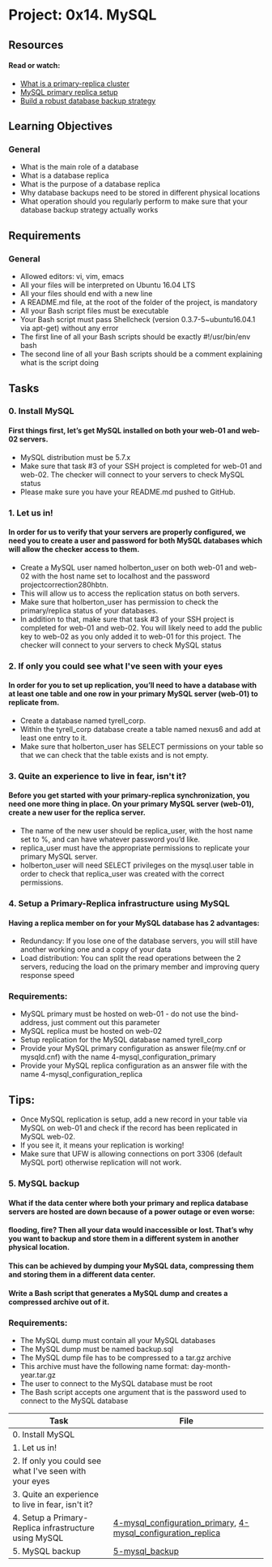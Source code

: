 # Project: 0x14. MySQL

## Resources

#### Read or watch:

* [What is a primary-replica cluster](https://intranet.alxswe.com/rltoken/eojqG9FZbA6QVWN5P9cLzA)
* [MySQL primary replica setup](https://intranet.alxswe.com/rltoken/z2KVk2UKLMc0RvHMdJmYLg)
* [Build a robust database backup strategy](https://intranet.alxswe.com/rltoken/BharnxaLb-BDDYFywzME2Q)
## Learning Objectives

### General

* What is the main role of a database
* What is a database replica
* What is the purpose of a database replica
* Why database backups need to be stored in different physical locations
* What operation should you regularly perform to make sure that your database backup strategy actually works

## Requirements
### General
* Allowed editors: vi, vim, emacs
* All your files will be interpreted on Ubuntu 16.04 LTS
* All your files should end with a new line
* A README.md file, at the root of the folder of the project, is mandatory
* All your Bash script files must be executable
* Your Bash script must pass Shellcheck (version 0.3.7-5~ubuntu16.04.1 via apt-get) without any error
* The first line of all your Bash scripts should be exactly #!/usr/bin/env bash
* The second line of all your Bash scripts should be a comment explaining what is the script doing

## Tasks
### 0. Install MySQL
#### First things first, let’s get MySQL installed on both your web-01 and web-02 servers.
* MySQL distribution must be 5.7.x
* Make sure that task #3 of your SSH project is completed for web-01 and web-02. The checker will connect to your servers to check MySQL status
* Please make sure you have your README.md pushed to GitHub.
### 1. Let us in!
#### In order for us to verify that your servers are properly configured, we need you to create a user and password for both MySQL databases which will allow the checker access to them.
* Create a MySQL user named holberton_user on both web-01 and web-02 with the host name set to localhost and the password projectcorrection280hbtn. 
* This will allow us to access the replication status on both servers.
* Make sure that holberton_user has permission to check the primary/replica status of your databases.
* In addition to that, make sure that task #3 of your SSH project is completed for web-01 and web-02. You will likely need to add the public key to web-02 as you only added it to web-01 for this project. 
The checker will connect to your servers to check MySQL status
### 2. If only you could see what I've seen with your eyes
#### In order for you to set up replication, you’ll need to have a database with at least one table and one row in your primary MySQL server (web-01) to replicate from.
* Create a database named tyrell_corp.
* Within the tyrell_corp database create a table named nexus6 and add at least one entry to it.
* Make sure that holberton_user has SELECT permissions on your table so that we can check that the table exists and is not empty.
### 3. Quite an experience to live in fear, isn't it?
#### Before you get started with your primary-replica synchronization, you need one more thing in place. On your primary MySQL server (web-01), create a new user for the replica server.
* The name of the new user should be replica_user, with the host name set to %, and can have whatever password you’d like.
* replica_user must have the appropriate permissions to replicate your primary MySQL server.
* holberton_user will need SELECT privileges on the mysql.user table in order to check that replica_user was created with the correct permissions.
### 4. Setup a Primary-Replica infrastructure using MySQL
#### Having a replica member on for your MySQL database has 2 advantages:
* Redundancy: If you lose one of the database servers, you will still have another working one and a copy of your data
* Load distribution: You can split the read operations between the 2 servers, reducing the load on the primary member and improving query response speed
### Requirements:
* MySQL primary must be hosted on web-01 - do not use the bind-address, just comment out this parameter
* MySQL replica must be hosted on web-02
* Setup replication for the MySQL database named tyrell_corp
* Provide your MySQL primary configuration as answer file(my.cnf or mysqld.cnf) with the name 4-mysql_configuration_primary
* Provide your MySQL replica configuration as an answer file with the name 4-mysql_configuration_replica
## Tips:
* Once MySQL replication is setup, add a new record in your table via MySQL on web-01 and check if the record has been replicated in MySQL web-02. 
* If you see it, it means your replication is working!
* Make sure that UFW is allowing connections on port 3306 (default MySQL port) otherwise replication will not work.
### 5. MySQL backup
#### What if the data center where both your primary and replica database servers are hosted are down because of a power outage or even worse: 
#### flooding, fire? Then all your data would inaccessible or lost. That’s why you want to backup and store them in a different system in another physical location. 
#### This can be achieved by dumping your MySQL data, compressing them and storing them in a different data center.
#### Write a Bash script that generates a MySQL dump and creates a compressed archive out of it.
### Requirements:
* The MySQL dump must contain all your MySQL databases
* The MySQL dump must be named backup.sql
* The MySQL dump file has to be compressed to a tar.gz archive
* This archive must have the following name format: day-month-year.tar.gz
* The user to connect to the MySQL database must be root
* The Bash script accepts one argument that is the password used to connect to the MySQL database

| Task | File |
| ---- | ---- |
| 0. Install MySQL | [](./) |
| 1. Let us in! | [](./) |
| 2. If only you could see what I've seen with your eyes | [](./) |
| 3. Quite an experience to live in fear, isn't it? | [](./) |
| 4. Setup a Primary-Replica infrastructure using MySQL | [4-mysql_configuration_primary](./4-mysql_configuration_primary), [4-mysql_configuration_replica](./4-mysql_configuration_replica) |
| 5. MySQL backup | [5-mysql_backup](./5-mysql_backup) |

